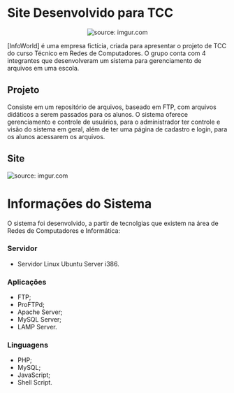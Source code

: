 # Site Desenvolvido para TCC
<p align="center">
    <img src="https://i.imgur.com/KraVclx.gif" title="source: imgur.com" />
</p>
[InfoWorld] é uma empresa fictícia, criada para apresentar o projeto de TCC do curso Técnico em Redes de Computadores. O grupo conta com 4 integrantes que desenvolveram um sistema para gerenciamento de arquivos em uma escola.

## Projeto

Consiste em um repositório de arquivos, baseado em FTP, com arquivos didáticos a serem passados para os alunos. O sistema oferece gerenciamento e controle de usuários, para o administrador ter controle e visão do sistema em geral, além de ter uma página de cadastro e login, para os alunos acessarem os arquivos. 

## Site

<img src="https://i.imgur.com/sHanpBr.png" title="source: imgur.com" />

# Informações do Sistema

O sistema foi desenvolvido, a partir de tecnolgias que existem na área de Redes de Computadores e Informática:

### Servidor

- Servidor Linux Ubuntu Server i386.

### Aplicações

- FTP;
- ProFTPd;
- Apache Server;
- MySQL Server;
- LAMP Server.

### Linguagens

- PHP;
- MySQL;
- JavaScript;
- Shell Script.
